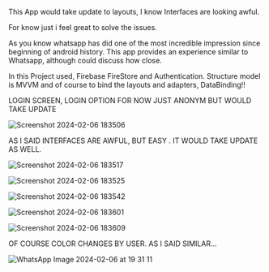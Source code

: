 This App would take update to layouts, I know Interfaces are looking awful. 

For know just i feel great to solve the issues. 



As you know whatsapp has did one of the most incredible impression since beginning of android history. This app provides an experience similar to Whatsapp, although could discuss how close. 



In this Project used, Firebase FireStore and Authentication. Structure model is MVVM and of course to bind the layouts and adapters, DataBinding!!



LOGIN SCREEN, LOGIN OPTION FOR NOW JUST ANONYM BUT WOULD TAKE UPDATE



![Screenshot 2024-02-06 183506](https://github.com/gacmalony/Whatsupp/assets/154236584/4988afa4-6730-49b2-8657-b1be938d6e31)




AS I SAID INTERFACES ARE AWFUL, BUT EASY . IT WOULD TAKE UPDATE AS WELL.



![Screenshot 2024-02-06 183517](https://github.com/gacmalony/Whatsupp/assets/154236584/3aa0a254-94ef-4a30-91c3-cd89ad9cf878)




![Screenshot 2024-02-06 183525](https://github.com/gacmalony/Whatsupp/assets/154236584/15143e1c-f57a-4ae9-9b49-df9dd7a59baa)





![Screenshot 2024-02-06 183542](https://github.com/gacmalony/Whatsupp/assets/154236584/32ea14ab-e8e5-4a74-a73a-5a4c463f797d)




![Screenshot 2024-02-06 183601](https://github.com/gacmalony/Whatsupp/assets/154236584/f372231e-8b42-4eb8-8295-af29d3fd3e13)




![Screenshot 2024-02-06 183609](https://github.com/gacmalony/Whatsupp/assets/154236584/9544fa1a-ffbb-4ae7-b0bb-3a6c83ab15b2)



OF COURSE COLOR CHANGES BY USER. AS I SAID SIMILAR...

![WhatsApp Image 2024-02-06 at 19 31 11](https://github.com/gacmalony/Whatsupp/assets/154236584/46266ae5-332f-40f2-bc40-7be5c1341976)




